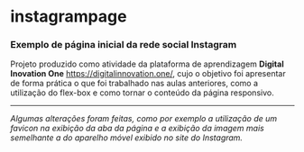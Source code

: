 # instagrampage

### Exemplo de página inicial da rede social Instagram

Projeto produzido como atividade da plataforma de aprendizagem **Digital Inovation One** <https://digitalinnovation.one/>, cujo o objetivo foi apresentar de forma prática o que foi trabalhado nas aulas anteriores, como a utilização do flex-box e como tornar o conteúdo da página responsivo.

***

*Algumas alterações foram feitas, como por exemplo a utilização de um favicon na exibição da aba da página e a exibição da imagem mais semelhante a do aparelho móvel exibido no site do Instagram.*
